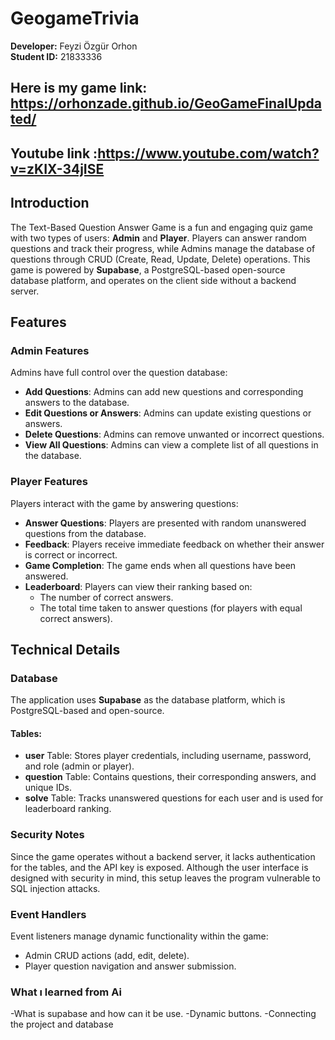 # GeogameTrivia

**Developer:** Feyzi Özgür Orhon  
**Student ID:** 21833336
## Here is my game link: https://orhonzade.github.io/GeoGameFinalUpdated/
## Youtube link :https://www.youtube.com/watch?v=zKIX-34jISE
## Introduction

The Text-Based Question Answer Game is a fun and engaging quiz game with two types of users: **Admin** and **Player**. Players can answer random questions and track their progress, while Admins manage the database of questions through CRUD (Create, Read, Update, Delete) operations. This game is powered by **Supabase**, a PostgreSQL-based open-source database platform, and operates on the client side without a backend server.

## Features

### Admin Features

Admins have full control over the question database:

- **Add Questions**: Admins can add new questions and corresponding answers to the database.
- **Edit Questions or Answers**: Admins can update existing questions or answers.
- **Delete Questions**: Admins can remove unwanted or incorrect questions.
- **View All Questions**: Admins can view a complete list of all questions in the database.

### Player Features

Players interact with the game by answering questions:

- **Answer Questions**: Players are presented with random unanswered questions from the database.
- **Feedback**: Players receive immediate feedback on whether their answer is correct or incorrect.
- **Game Completion**: The game ends when all questions have been answered.
- **Leaderboard**: Players can view their ranking based on:
  - The number of correct answers.
  - The total time taken to answer questions (for players with equal correct answers).

## Technical Details

### Database

The application uses **Supabase** as the database platform, which is PostgreSQL-based and open-source.

#### Tables:

- **user** Table: Stores player credentials, including username, password, and role (admin or player).
- **question** Table: Contains questions, their corresponding answers, and unique IDs.
- **solve** Table: Tracks unanswered questions for each user and is used for leaderboard ranking.

### Security Notes

Since the game operates without a backend server, it lacks authentication for the tables, and the API key is exposed. Although the user interface is designed with security in mind, this setup leaves the program vulnerable to SQL injection attacks.

### Event Handlers

Event listeners manage dynamic functionality within the game:

- Admin CRUD actions (add, edit, delete).
- Player question navigation and answer submission.
 ### What ı learned from Ai
-What is supabase and how can it be use.
-Dynamic buttons.
-Connecting the project and database
